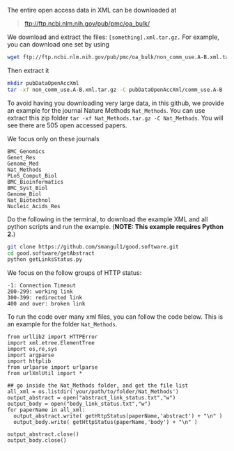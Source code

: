 
The entire open access data in XML can be downloaded at

> ftp://ftp.ncbi.nlm.nih.gov/pub/pmc/oa_bulk/

We download and extract the files: `[something].xml.tar.gz.` For example, you can download one set by using

```sh
wget ftp://ftp.ncbi.nlm.nih.gov/pub/pmc/oa_bulk/non_comm_use.A-B.xml.tar.gz
```

Then extract it
```sh
mkdir pubDataOpenAccXml
tar -xf non_comm_use.A-B.xml.tar.gz -C pubDataOpenAccXml/comm_use.A-B
```

To avoid having you downloading very large data, in this github, we provide an example for the journal Nature Methods `Nat_Methods`. You can use extract this zip folder `tar -xf Nat_Methods.tar.gz -C Nat_Methods`. You will see there are 505 open accessed papers.

We focus only on these journals

```
BMC_Genomics
Genet_Res
Genome_Med
Nat_Methods
PLoS_Comput_Biol
BMC_Bioinformatics
BMC_Syst_Biol
Genome_Biol
Nat_Biotechnol
Nucleic_Acids_Res
```



Do the following in the terminal, to download the example XML and all python scripts and run the example. (**NOTE: This example requires Python 2.**)

```sh
git clone https://github.com/smangul1/good.software.git
cd good.software/getAbstract
python getLinksStatus.py
```

We focus on the follow groups of HTTP status:
```
-1: Connection Timeout
200-299: working link
300-399: redirected link
400 and over: broken link
```

To run the code over many xml files, you can follow the code below. This is an example for the folder `Nat_Methods`. 

```
from urllib2 import HTTPError
import xml.etree.ElementTree
import os,re,sys
import argparse
import httplib
from urlparse import urlparse
from urlXmlUtil import * 

## go inside the Nat_Methods folder, and get the file list 
all_xml = os.listdir('your/path/to/folder/Nat_Methods')
output_abstract = open("abstract_link_status.txt","w")
output_body = open("body_link_status.txt","w")
for paperName in all_xml: 
  output_abstract.write( getHttpStatus(paperName,'abstract') + "\n" ) 
  output_body.write( getHttpStatus(paperName,'body') + "\n" )
 
output_abstract.close() 
output_body.close() 
```

